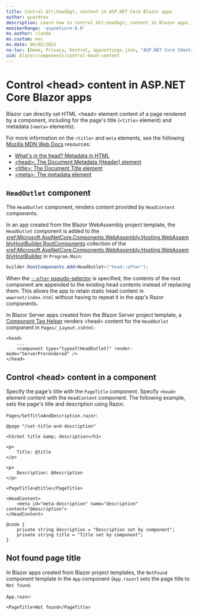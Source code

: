 ```yaml
---
title: Control &lt;head&gt; content in ASP.NET Core Blazor apps
author: guardrex
description: Learn how to control &lt;head&gt; content in Blazor apps, including how to set the page title from a component.
monikerRange: 'aspnetcore-6.0'
ms.author: riande
ms.custom: mvc
ms.date: 08/02/2021
no-loc: [Home, Privacy, Kestrel, appsettings.json, "ASP.NET Core Identity", cookie, Cookie, Blazor, "Blazor Server", "Blazor WebAssembly", "Identity", "Let's Encrypt", Razor, SignalR]
uid: blazor/components/control-head-content
---
```

# Control \<head> content in ASP.NET Core Blazor apps

Blazor can directly set HTML \<head> element content of a page rendered by a component, including for the page's title (`<title>` element) and metadata (`<meta>` elements).

For more information on the `<title>` and `meta` elements, see the following [Mozilla MDN Web Docs](https://developer.mozilla.org/en-US/) resources:

* [What's in the head? Metadata in HTML](https://developer.mozilla.org/docs/Learn/HTML/Introduction_to_HTML/The_head_metadata_in_HTML)
* [\<head>: The Document Metadata (Header) element](https://developer.mozilla.org/docs/Web/HTML/Element/head)
* [\<title>: The Document Title element](https://developer.mozilla.org/docs/Web/HTML/Element/title)
* [\<meta>: The metadata element](https://developer.mozilla.org/docs/Web/HTML/Element/meta)

## `HeadOutlet` component

The `HeadOutlet` component,  renders content provided by `HeadContent` components.

In an app created from the Blazor WebAssembly project template, the `HeadOutlet` component is added to the <xref:Microsoft.AspNetCore.Components.WebAssembly.Hosting.WebAssemblyHostBuilder.RootComponents> collection of the <xref:Microsoft.AspNetCore.Components.WebAssembly.Hosting.WebAssemblyHostBuilder> in `Program.Main`:

```csharp
builder.RootComponents.Add<HeadOutlet>("head::after");
```

When the [`::after` pseudo-selector](https://developer.mozilla.org/docs/Web/CSS/::after) is specified, the contents of the root component are appended to the existing head contents instead of replacing them. This allows the app to retain static head content in `wwwroot/index.html` without having to repeat it in the app's Razor components.

In Blazor Server apps created from the Blazor Server project template, a [Component Tag Helper](xref:mvc/views/tag-helpers/builtin-th/component-tag-helper) renders \<head> content for the `HeadOutlet` component in `Pages/_Layout.cshtml`:

```cshtml
<head>
    ...
    <component type="typeof(HeadOutlet)" render-mode="ServerPrerendered" />
</head>
```

## Control \<head> content in a component

Specify the page's title with the `PageTitle` component. Specify `<head>` element content with the `HeadContent` component. The following example, sets the page's title and description using Razor.

`Pages/SetTitleAndDescription.razor`:

```razor
@page "/set-title-and-description"

<h1>Set title &amp; description</h1>

<p>
    Title: @title
</p>

<p>
    Description: @description
</p>

<PageTitle>@title</PageTitle>

<HeadContent>
    <meta id="meta-description" name="description" content="@description">
</HeadContent>

@code {
    private string description = "Description set by component";
    private string title = "Title set by component";
}
```

## Not found page title

In Blazor apps created from Blazor project templates, the `NotFound` component template in the `App` component (`App.razor`) sets the page title to `Not found`.

`App.razor`:

```razor
<PageTitle>Not found</PageTitle>
```
